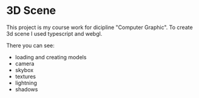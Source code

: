 # 3D Scene 

This project is my course work for dicipline "Computer Graphic".
To create 3d scene I used typescript and webgl.

There you can see:
* loading and creating models
* camera
* skybox
* textures
* lightning
* shadows
 
